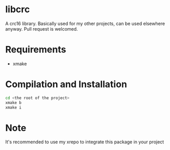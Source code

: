 # libcrc
A crc16 library. Basically used for my other projects, can be used elsewhere anyway.
Pull request is welcomed.
# Requirements
- xmake
# Compilation and Installation
```bash
cd <the root of the project>
xmake b
xmake i
```
# Note
It's recommended to use my xrepo to integrate this package in your project
